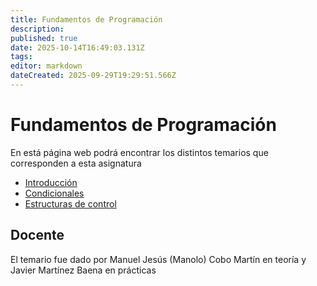 ```yaml
---
title: Fundamentos de Programación
description: 
published: true
date: 2025-10-14T16:49:03.131Z
tags: 
editor: markdown
dateCreated: 2025-09-29T19:29:51.566Z
---
```


# Fundamentos de Programación
En está página web podrá encontrar los distintos temarios que corresponden a esta asignatura

- [Introducción](tema1)
- [Condicionales](tema2)
- [Estructuras de control](tema3)


## Docente
El temario fue dado por Manuel Jesús (Manolo) Cobo Martín en teoría y Javier Martínez Baena en prácticas
